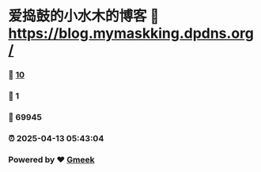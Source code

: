 # 爱捣鼓的小水木的博客 :link: https://blog.mymaskking.dpdns.org/ 
### :page_facing_up: [10](https://blog.mymaskking.dpdns.org//tag.html) 
### :speech_balloon: 1 
### :hibiscus: 69945 
### :alarm_clock: 2025-04-13 05:43:04 
### Powered by :heart: [Gmeek](https://github.com/Meekdai/Gmeek)
